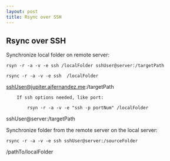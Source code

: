 ```yaml
---
layout: post
title: Rsync over SSH
---
```

## Rsync over SSH

Synchronize local folder on remote server:


	rsyn -r -a -v -e ssh /localFolder sshUser@server:/targetPath

	rsync -r -a -v -e ssh  /localFolder 
sshUser@jupiter.ajfernandez.me:/targetPath

		If ssh options needed, like port: 
	
			rsyn -r -a -v -e "ssh -p portNum" /localFolder 
sshUser@server:/targetPath


 Synchronize folder from the remote server on the local server:

	rsync -r -a -v -e ssh sshUser@server:/sourceFolder 
/pathTo/localFolder
